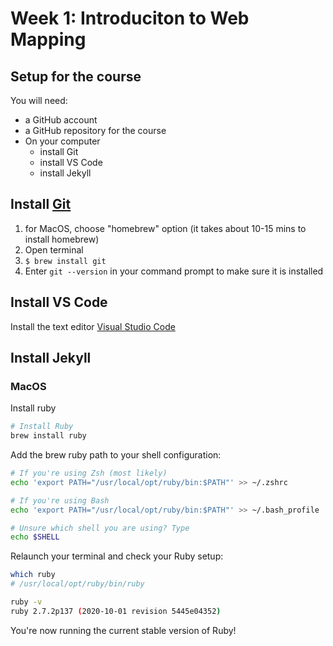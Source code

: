 # Week 1: Introduciton to Web Mapping

## Setup for the course

You will need:

- a GitHub account
- a GitHub repository for the course
- On your computer
  - install Git
  - install VS Code
  - install Jekyll

## Install [Git](https://git-scm.com/)
   1. for MacOS, choose "homebrew" option (it takes about 10-15 mins to install homebrew)
   2. Open terminal
   3. `$ brew install git`
   4. Enter `git --version` in your command prompt to make sure it is installed

## Install VS Code

Install the text editor [Visual Studio Code](https://code.visualstudio.com/download)

## Install Jekyll

### MacOS
Install ruby
```bash
# Install Ruby
brew install ruby
```

Add the brew ruby path to your shell configuration:
```bash
# If you're using Zsh (most likely)
echo 'export PATH="/usr/local/opt/ruby/bin:$PATH"' >> ~/.zshrc

# If you're using Bash
echo 'export PATH="/usr/local/opt/ruby/bin:$PATH"' >> ~/.bash_profile

# Unsure which shell you are using? Type
echo $SHELL
```

Relaunch your terminal and check your Ruby setup:

```bash
which ruby
# /usr/local/opt/ruby/bin/ruby

ruby -v
ruby 2.7.2p137 (2020-10-01 revision 5445e04352)
```

You're now running the current stable version of Ruby!
